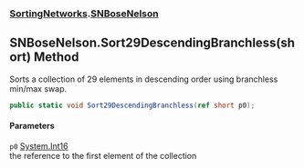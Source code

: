 ### [SortingNetworks](SortingNetworks.md 'SortingNetworks').[SNBoseNelson](SortingNetworks_SNBoseNelson.md 'SortingNetworks.SNBoseNelson')
## SNBoseNelson.Sort29DescendingBranchless(short) Method
Sorts a collection of 29 elements in descending order using branchless min/max swap.  
```csharp
public static void Sort29DescendingBranchless(ref short p0);
```
#### Parameters
<a name='SortingNetworks_SNBoseNelson_Sort29DescendingBranchless(short)_p0'></a>
`p0` [System.Int16](https://docs.microsoft.com/en-us/dotnet/api/System.Int16 'System.Int16')  
the reference to the first element of the collection
  
